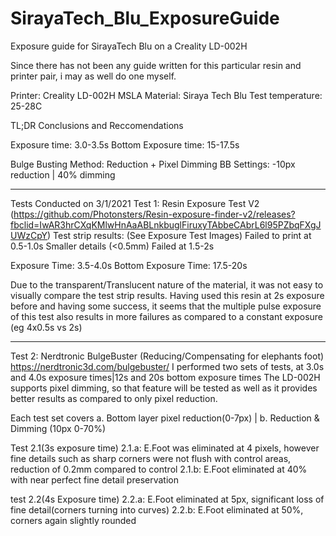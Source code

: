 # SirayaTech_Blu_ExposureGuide
Exposure guide for SirayaTech Blu on a Creality LD-002H

Since there has not been any guide written for this particular resin and printer pair, i may as well do one myself.

Printer: Creality LD-002H MSLA
Material: Siraya Tech Blu
Test temperature: 25-28C

TL;DR Conclusions and Reccomendations

Exposure time: 3.0-3.5s
Bottom Exposure time: 15-17.5s

Bulge Busting Method: Reduction + Pixel Dimming
BB Settings: -10px reduction | 40% dimming

-----------------------------------------------------------------------------------------------------------------------------------------------------------------------

Tests Conducted on 3/1/2021
Test 1: Resin Exposure Test V2 (https://github.com/Photonsters/Resin-exposure-finder-v2/releases?fbclid=IwAR3hrCXqKMlwHnAaABLnkbuglFiruxyTAbbeCAbrL6l95PZbqFXgJUWzCpY)
Test strip results: (See Exposure Test Images)
Failed to print at 0.5-1.0s
Smaller details (<0.5mm) Failed at 1.5-2s

Exposure Time: 3.5-4.0s
Bottom Exposure Time: 17.5-20s

Due to the transparent/Translucent nature of the material, it was not easy to visually compare the test strip results.
Having used this resin at 2s exposure before and having some success, it seems that the multiple pulse exposure of this test also results in more failures as compared to a constant exposure (eg 4x0.5s vs 2s)

------------------------------------------------------------------------------------------------------------------------------------------------------------------------

Test 2: Nerdtronic BulgeBuster (Reducing/Compensating for elephants foot) https://nerdtronic3d.com/bulgebuster/
I performed two sets of tests, at 3.0s and 4.0s exposure times|12s and 20s bottom exposure times
The LD-002H supports pixel dimming, so that feature will be tested as well as it provides better results as compared to only pixel reduction.

Each test set covers a. Bottom layer pixel reduction(0-7px) | b. Reduction & Dimming (10px 0-70%)

Test 2.1(3s exposure time)
2.1.a: E.Foot was eliminated at 4 pixels, however fine details such as sharp corners were not flush with control areas, reduction of 0.2mm compared to control
2.1.b: E.Foot eliminated at 40% with near perfect fine detail preservation

test 2.2(4s Exposure time)
2.2.a: E.Foot eliminated at 5px, significant loss of fine detail(corners turning into curves)
2.2.b: E.Foot eliminated at 50%, corners again slightly rounded
